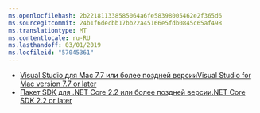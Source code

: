 ```yaml
---
ms.openlocfilehash: 2b221811338585064a6fe58398005462e2f365d6
ms.sourcegitcommit: 24b1f6decbb17bb22a45166e5fdb0845c65af498
ms.translationtype: MT
ms.contentlocale: ru-RU
ms.lasthandoff: 03/01/2019
ms.locfileid: "57045361"
---
```

* [<span data-ttu-id="9ec24-101">Visual Studio для Mac 7.7 или более поздней версии</span><span class="sxs-lookup"><span data-stu-id="9ec24-101">Visual Studio for Mac version 7.7 or later</span></span>](https://www.visualstudio.com/downloads/)
* [<span data-ttu-id="9ec24-102">Пакет SDK для .NET Core 2.2 или более поздней версии</span><span class="sxs-lookup"><span data-stu-id="9ec24-102">.NET Core SDK 2.2 or later</span></span>](https://www.microsoft.com/net/download/all)